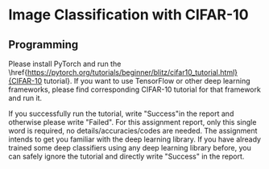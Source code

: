 # Image Classification with CIFAR-10

## Programming
Please install PyTorch and run the \href{https://pytorch.org/tutorials/beginner/blitz/cifar10_tutorial.html}{CIFAR-10 tutorial}.
If you want to use TensorFlow or other deep learning frameworks, please find corresponding CIFAR-10 tutorial for that framework and run it.

If you successfully run the tutorial, write "Success"in the report and otherwise please write "Failed".
For this assignment report, only this single word is required, no details/accuracies/codes are needed. 
The assignment intends to get you familiar with the deep learning library.
If you have already trained some deep classifiers using any deep learning library before, you can safely ignore the tutorial and directly write "Success" in the report.

